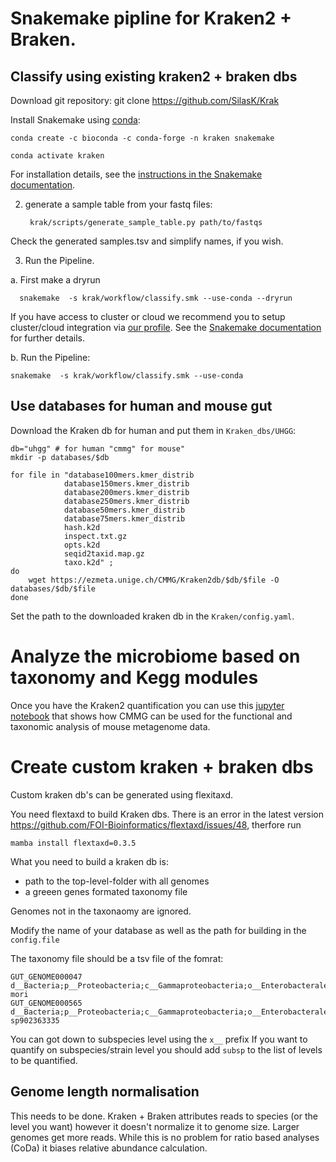 # Snakemake pipline for Kraken2 + Braken.

## Classify using existing kraken2 + braken dbs

Download git repository:
    git clone https://github.com/SilasK/Krak

Install Snakemake using [conda](https://conda.io/projects/conda/en/latest/user-guide/install/index.html):

    conda create -c bioconda -c conda-forge -n kraken snakemake

    conda activate kraken

For installation details, see the [instructions in the Snakemake documentation](https://snakemake.readthedocs.io/en/stable/getting_started/installation.html).


2. generate a sample table from your fastq files:

        krak/scripts/generate_sample_table.py path/to/fastqs


Check the generated samples.tsv and simplify names, if you wish.

3. Run the Pipeline.

a. First make a dryrun

      snakemake  -s krak/workflow/classify.smk --use-conda --dryrun


  If you have access to cluster or cloud we recommend you to setup cluster/cloud integration via [our profile](https://github.com/Snakemake-Profiles/generic). 
  See the [Snakemake documentation](https://snakemake.readthedocs.io/en/stable/executable.html) for further details.

  b. Run the Pipeline:

    snakemake  -s krak/workflow/classify.smk --use-conda 



## Use databases for human and mouse gut

Download the Kraken db for human and put them in `Kraken_dbs/UHGG`:

    db="uhgg" # for human "cmmg" for mouse"
    mkdir -p databases/$db
    
    for file in "database100mers.kmer_distrib
                database150mers.kmer_distrib
                database200mers.kmer_distrib
                database250mers.kmer_distrib
                database50mers.kmer_distrib
                database75mers.kmer_distrib
                hash.k2d
                inspect.txt.gz
                opts.k2d
                seqid2taxid.map.gz
                taxo.k2d" ; 
    do 
        wget https://ezmeta.unige.ch/CMMG/Kraken2db/$db/$file -O databases/$db/$file
    done

    

Set the path to the downloaded kraken db in the `Kraken/config.yaml`.


# Analyze the microbiome based on taxonomy and Kegg modules

Once you have the Kraken2 quantification you can use this [jupyter notebook](https://colab.research.google.com/github/trajkovski-lab/CMMG/blob/main/notebooks/Analyze-cold-adapted-microbiota.ipynb) that shows how CMMG can be used for the functional and taxonomic analysis of mouse metagenome data.


# Create custom kraken + braken dbs
Custom kraken db's can be generated using flexitaxd.

You need flextaxd to build Kraken dbs. There is an error in the latest version https://github.com/FOI-Bioinformatics/flextaxd/issues/48, therfore run

    mamba install flextaxd=0.3.5
    
    
 What you need to build a kraken db is:
  - path to the top-level-folder with all genomes
  - a greeen genes formated taxonomy file

Genomes not in the taxonaomy are ignored. 
  
Modify the name of your database as well as the path for building in the `config.file` 

The taxonomy file should be a tsv file of the fomrat:
```
GUT_GENOME000047        d__Bacteria;p__Proteobacteria;c__Gammaproteobacteria;o__Enterobacterales;f__Enterobacteriaceae;g__Enterobacter;s__Enterobacter mori
GUT_GENOME000565        d__Bacteria;p__Proteobacteria;c__Gammaproteobacteria;o__Enterobacterales;f__Enterobacteriaceae;g__Kluyvera;s__Kluyvera sp902363335
```

You can got down to subspecies level using the `x__` prefix
If you want to quantify on subspecies/strain level you should add `subsp` to the list of levels to be quantified.


## Genome length normalisation
This needs to be done. 
Kraken + Braken attributes reads to species (or the level you want) however it doesn't normalize it to genome size. Larger genomes get more reads. While this is no problem for ratio based analyses (CoDa) it biases relative abundance calculation. 
